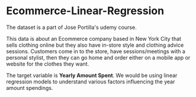 # Ecommerce-Linear-Regression

The dataset is a part of Jose Portilla's udemy course. 

This data is about an Ecommerce company based in New York City that sells clothing online but they also have in-store style and clothing advice sessions. Customers come in to the store, have sessions/meetings with a personal stylist, then they can go home and order either on a mobile app or website for the clothes they want. 

The target variable is **Yearly Amount Spent**. We would be using linear regression models to understand various factors influencing the year amount spendings.
